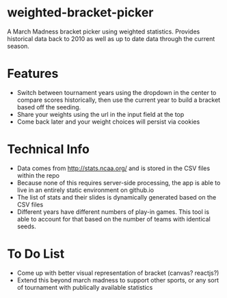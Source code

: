 weighted-bracket-picker
=======================

A March Madness bracket picker using weighted statistics. Provides historical data back to 2010 as well as up to date data through the current season.

Features
========
* Switch between tournament years using the dropdown in the center to compare scores historically, then use the current year to build a bracket based off the seeding.
* Share your weights using the url in the input field at the top
* Come back later and your weight choices will persist via cookies

Technical Info
==============
* Data comes from http://stats.ncaa.org/ and is stored in the CSV files within the repo
* Because none of this requires server-side processing, the app is able to live in an entirely static environment on github.io
* The list of stats and their slides is dynamically generated based on the CSV files
* Different years have different numbers of play-in games. This tool is able to account for that based on the number of teams with identical seeds.

To Do List
==========
* Come up with better visual representation of bracket (canvas? reactjs?)
* Extend this beyond march madness to support other sports, or any sort of tournament with publically available statistics
